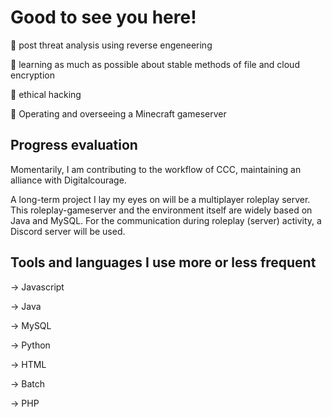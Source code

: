 # Good to see you here!


👀 post threat analysis using reverse engeneering

🧠 learning as much as possible about stable methods of file and cloud encryption

💭 ethical hacking

💙 Operating and overseeing a Minecraft gameserver



## Progress evaluation

Momentarily, I am contributing to the workflow of CCC, maintaining an alliance with Digitalcourage.

A long-term project I lay my eyes on will be a multiplayer roleplay server.
This roleplay-gameserver and the environment itself are widely based on Java and MySQL.
For the communication during roleplay (server) activity, a Discord server will be used.

## Tools and languages I use more or less frequent

-> Javascript

-> Java

-> MySQL

-> Python

-> HTML

-> Batch

-> PHP



